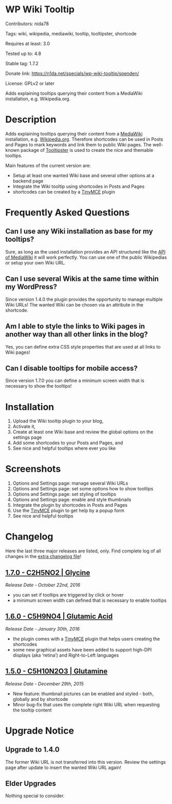 # WP Wiki Tooltip
Contributors: nida78

Tags: wiki, wikipedia, mediawiki, tooltip, tooltipster, shortcode

Requires at least: 3.0

Tested up to: 4.8

Stable tag: 1.7.2

Donate link: https://n1da.net/specials/wp-wiki-tooltip/spenden/

License: GPLv2 or later

Adds explaining tooltips querying their content from a MediaWiki installation, e.g. Wikipedia.org.

# Description

Adds explaining tooltips querying their content from a [MediaWiki](https://www.mediawiki.org "see MediaWiki docs") installation, e.g. [Wikipedia.org](https://www.wikipedia.org "see the well-known Wikipedia"). Therefore shortcodes can be used in Posts and Pages to mark keywords and link them to public Wiki pages. The well-known package of [Tooltipster](http://iamceege.github.io/tooltipster/ "Tooltipster rocks :)") is used to create the nice and themable tooltips.

Main features of the current version are:

* Setup at least one wanted Wiki base and several other options at a backend page
* Integrate the Wiki tooltip using shortcodes in Posts and Pages
* shortcodes can be created by a [TinyMCE](https://codex.wordpress.org/TinyMCE) plugin

# Frequently Asked Questions

## Can I use any Wiki installation as base for my tooltips?

Sure, as long as the used installation provides an API structured like the [API of MediaWiki](https://www.mediawiki.org/wiki/API:Main_page "see API of MediaWiki") it will work perfectly. You can use one of the public Wikipedias or setup your own Wiki URL.

## Can I use several Wikis at the same time within my WordPress?

Since version 1.4.0 the plugin provides the opportunity to manage multiple Wiki URLs! The wanted Wiki can be chosen via an attribute in the shortcode.

## Am I able to style the links to Wiki pages in another way than all other links in the blog?

Yes, you can define extra CSS style properties that are used at all links to Wiki pages!

## Can I disable tooltips for mobile access?

Since version 1.7.0 you can define a minimum screen width that is necessary to show the tooltips!

# Installation

1. Upload the Wiki tooltip plugin to your blog,
2. Activate it,
3. Create at least one Wiki base and review the global options on the settings page
4. Add some shortcodes to your Posts and Pages, and
5. See nice and helpful tooltips where ever you like

# Screenshots

1. Options and Settings page: manage several Wiki URLs
2. Options and Settings page: set some options how to show tooltips
3. Options and Settings page: set styling of tooltips
4. Options and Settings page: enable and style thumbnails
5. Integrate the plugin by shortcodes in Posts and Pages
6. Use the [TinyMCE](https://codex.wordpress.org/TinyMCE) plugin to get help by a popup form
7. See nice and helpful tooltips

# Changelog
Here the last three major releases are listed, only. Find complete log of all changes in the [extra changelog file](https://github.com/nida78/wp-wiki-tooltip/blob/master/CHANGELOG.md)!

## [1.7.0 - C2H5NO2 | Glycine]
*Release Date - October 22nd, 2016*

* you can set if tooltips are triggered by click or hover
* a minimum screen width can defined that is necessary to enable tooltips

## [1.6.0 - C5H9NO4 | Glutamic Acid]
*Release Date - January 30th, 2016*

* the plugin comes with a [TinyMCE](https://codex.wordpress.org/TinyMCE) plugin that helps users creating the shortcodes
* some new graphical assets have been added to support high-DPI displays (aka ‘retina’) and Right-to-Left languages

## [1.5.0 - C5H10N2O3 | Glutamine]
*Release Date - December 29th, 2015*

* New feature: thumbnail pictures can be enabled and styled - both, globally and by shortcode
* Minor bug-fix that uses the complete right Wiki URL when requesting the tooltip content

# Upgrade Notice

## Upgrade to 1.4.0
The former Wiki URL is not transferred into this version. Review the settings page after update to insert the wanted Wiki URL again!

## Elder Upgrades
Nothing special to consider.

[1.7.0 - C2H5NO2 | Glycine]: https://github.com/nida78/wp-wiki-tooltip/releases/tag/1.7.0
[1.6.0 - C5H9NO4 | Glutamic Acid]: https://github.com/nida78/wp-wiki-tooltip/releases/tag/1.6.0
[1.5.0 - C5H10N2O3 | Glutamine]: https://github.com/nida78/wp-wiki-tooltip/releases/tag/1.5.0
